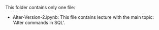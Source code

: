 This folder contains only one file:
+ Alter-Version-2.ipynb: This file contains lecture with the main topic: 'Alter commands in SQL'.
